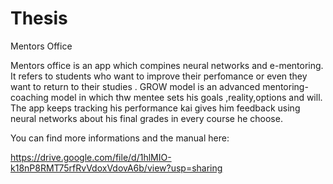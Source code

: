 # Thesis
Mentors Office 

Mentors office is an app which compines neural networks and e-mentoring.
It refers to students who want to improve their perfomance or even they want to return to their studies .
GROW model is an advanced mentoring-coaching model in which thw mentee sets his goals ,reality,options and will.
The app keeps tracking his performance kai gives him feedback using neural networks about his final grades in every course he choose.



You can find more informations and the manual here:

https://drive.google.com/file/d/1hlMIO-k18nP8RMT75rfRvVdoxVdovA6b/view?usp=sharing
